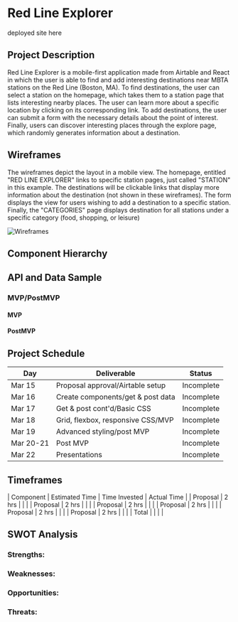 # Red Line Explorer

deployed site here

## Project Description

Red Line Explorer is a mobile-first application made from Airtable and React in which the user is able to find and add interesting destinations near MBTA stations on the Red Line (Boston, MA). To find destinations, the user can select a station on the homepage, which takes them to a station page that lists interesting nearby places. The user can learn more about a specific location by clicking on its corresponding link. To add destinations, the user can submit a form with the necessary details about the point of interest. Finally, users can discover interesting places through the explore page, which randomly generates information about a destination.

## Wireframes

The wireframes depict the layout in a mobile view. The homepage, entitled "RED LINE EXPLORER" links to specific station pages, just called "STATION" in this example. The destinations will be clickable links that display more information about the destination (not shown in these wireframes). The form displays the view for users wishing to add a destination to a specific station. Finally, the "CATEGORIES" page displays destination for all stations under a specific category (food, shopping, or leisure)

![Wireframes](https://viewer.diagrams.net/?highlight=0000ff&edit=_blank&layers=1&nav=1&title=red-line-explorer.png#R7Z1dV%2BI6FIZ%2FDZfj6nfLpQI6nqXiEmfNeFkhQs%2BUhlPCiOfXn5R%2BQJON1rNoshVvhKYllOfd2dnZSWrH7s3XF2m4mF3TCYk7ljFZd%2Bx%2Bx7K6psn%2FZgUveYHrennBNI0meZG5LRhF%2F5Ki0ChKV9GELGsXMkpjFi3qhWOaJGTMamVhmtLn%2BmVPNK5%2F6yKcEqlgNA5jufRnNGGzvDRwjW35dxJNZ%2BU3m0ZxZh6WFxcFy1k4oc87RfagY%2FdSSln%2Bbr7ukThjV3LJP3e%2B52x1YylJWJMPXMSjByfxnv3ZtfuX%2Faf3czw5%2F2bltfwJ41Xxg4ubZS8lgZSukgnJKjE79tnzLGJktAjH2dlnLjkvm7F5XJwuqiMpI%2Bu992lWv55bDaFzwtIXfknxgaDg9VI3hOctfbtkPNsh79pFYVgoPq1q3kLhbwou72Bkv4eRoYRRZWUFJEeGZHkAJKc1SM7bkHgtvNUSJYAswz9x64gCmZHjAojaIuTiImR263wsGY8JWJDZFh4PXyurmOxH5KhE5ONz1o6HzVsH%2BOzICbB56y4uX%2BQG6Lx1achoEPm43HUZ12NqZ56By1%2Bb%2BKNr19PusM0PEF%2B7Xe0u20QfYZuGrdtpN%2BjXlAeRtmBKvmavZCHr2SzDfROQ0q7NelfXpifORuC3SyqYGpsYaSPw21aD7k1vrK3fb1sN%2BjblwaSJzW8jSyC5ATa%2F3aD3j6Mko7NkKf1dJfSdOpsFSSN%2BRyTlx4%2Fh%2BPcjTcjttuxsQaOEbW7ePeu4fV5CVyyruFfNQRjthKHV8VvurDXGdoPg4WMxFrsMBIwbxB8fi7Fox56rnXGD4OVjMRbtGAFjKPLxYv61Z0%2BU%2F6hd2N4%2FK1qe%2BLbczAKf8gvMYLHenuTvptnr3YB%2Fwri6vBnwl8Gv26vh3eCurJrfal57fq2kKifM6hrmAvdoTDMVE7pR%2FSmKY6EojKNpwg%2FHXJGNuJle0TiMT4sT82gyifd1vvX45RCNSgxQAL2hAMVtTW8oijuE3qP70%2FvL4c3RKex0sSkMhaBfCh%2BuDXtQ8KFWYmgeNldluQiT%2Fy9x7%2FR%2BcDG8e9jROK%2Fws2sstmIEGstzpFUD1DzqNsVoHPB5JpTnam%2F1jzyqRAsLmDRVC6s04w8AC1qqoBiWPM5DCwtYsqAYljxgQwsLTIQphSWPvNDAEtZU2UDuWTEsediCBVbV7PDAkkcAWGBJlgVMkSmGJcfSWGBJlqUflry6EQssybKAWUXFsPBG8JJl6YeFOIIXLMsBl%2FWphFWOtxDCEi0LAayPE8HbQNZBMawGCyHKTM1V%2BEjiW7qMWESzjM0jZYzOgVQOowK65SxcZJXN19NsP9rJY7iMxifpZqplmyzi4MpsUX16Z1NFvgnNyoSKuGgb4O5hZHHFGV1gYAXlgsrM6%2BFVabD04vhUAfostao0WOtxdKpASQi1qsjxfJ8sWZSEG%2FSiQJ8mg%2B2Km3ycagnZbm%2FiAlpYrfUm8nDhOLXoItBCHo0cpRbVokl9SshDndM%2B%2F2tk83L9wej%2B8gYOTz%2BNJqYwSPCgOZFAZdzrySOqm3BOPrEEwqS2Dy0vVtkqPHmY1gsZmdKi7uNQAZiVUOqbPAvqJcZptPjcvYQoRABMPELr8toTQh6IX86zx6B8Wgm6lrDlIQB6BR%2FY8dCeBo5Em0ymZFQc0pTN6JQmYTzYlgpcttdc0WxktxHob8LYS%2FEUnXDFaF0%2Bso7Yr%2BzjJ25x9LBzpr8uat4cvNTwZzf3Onz%2BW%2BgqHZMGhsfCdErYmxfKcqYk5iHln%2FqdHF4bhI%2BiENN5UJ%2BqNtT05AHYksRZ7sAyxvt613dhK51ITJ5YSxShmXq1FBE%2BrkKkFJgNhzVOW4kXD%2BG%2BXokSNNBQaku%2BPNAY%2FTi7vrzXz0p41lAXyOT5AKrWxmR%2Bgy02LI3CZLo3SNkhlFIWFsnX7oEiFrtB9A5trmvPuOROsVlmQbWtueL8MzRLCLXL9oztWNNjYm8LTUEq9ZCB7CGPUwloOadaJWQHfJxKaI8aAjAtc3xKNI5y21PiAPslra%2FdVVuJHb8usdeFJAbSPu09nPAAWyS%2FJH5FYt%2FWLvEB9kh%2BSfyaxL52iffvkfyS%2BBASQ1MkiiWWs5vfh9cDSQLlmRThaXImQEpt0CIPbs%2BHw75%2BUOLeSO2ggFXo34e32kGJzyfUDqpce7kD6vbq9EE%2FKGwW1ZWDSRQ%2ByhUfagDsLVILSg7JUIASnbl%2BUHJggwKUaFH6m54cHqDs9fRbFNLwQFy6qR%2BUHB6gBKW96VWblrAFUuIDQxGQAranYSSlvfGZhoWTlBicIyAlJ6lRROceNoduGnJ4joKUOI5BQEqOz1GQEm2qRY%2FOD7f%2FCXBzbuffKdqD%2FwA%3D)

## Component Hierarchy

## API and Data Sample

### MVP/PostMVP

#### MVP

#### PostMVP

## Project Schedule

| Day       | Deliverable                       | Status     |
| --------- | --------------------------------- | ---------- |
| Mar 15    | Proposal approval/Airtable setup  | Incomplete |
| Mar 16    | Create components/get & post data | Incomplete |
| Mar 17    | Get & post cont'd/Basic CSS       | Incomplete |
| Mar 18    | Grid, flexbox, responsive CSS/MVP | Incomplete |
| Mar 19    | Advanced styling/post MVP         | Incomplete |
| Mar 20-21 | Post MVP                          | Incomplete |
| Mar 22    | Presentations                     | Incomplete |

## Timeframes

| Component | Estimated Time | Time Invested | Actual Time |
| Proposal  | 2 hrs          |               |             |
| Proposal  | 2 hrs          |               |             |
| Proposal  | 2 hrs          |               |             |
| Proposal  | 2 hrs          |               |             |
| Proposal  | 2 hrs          |               |             |
| Proposal  | 2 hrs          |               |             |
| Total     |                |               |             |

## SWOT Analysis

### Strengths:

### Weaknesses:

### Opportunities:

### Threats: